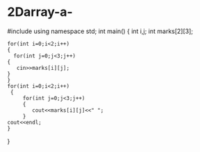 # 2Darray-a-
#include<iostream>
using namespace std;
int main()
{   int i,j;
    int marks[2][3];
    
    for(int i=0;i<2;i++)
    {
      for(int j=0;j<3;j++)
    {
       cin>>marks[i][j];
    }
    }
    for(int i=0;i<2;i++)
     {
         for(int j=0;j<3;j++)
         {
            cout<<marks[i][j]<<" ";
         }
    cout<<endl;
    }
}
